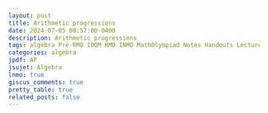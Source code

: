 ```yaml
---
layout: post
title: Arithmetic progressions
date: 2024-07-05 08:57:00-0400
description: Arithmetic progressions
tags: algebra Pre-RMO IOQM RMO INMO MathOlympiad Notes Handouts LectureNotes
categories: algebra
jpdf: AP
jsujet: Algebra
lnmo: true
giscus_comments: true
pretty_table: true
related_posts: false
---
```

